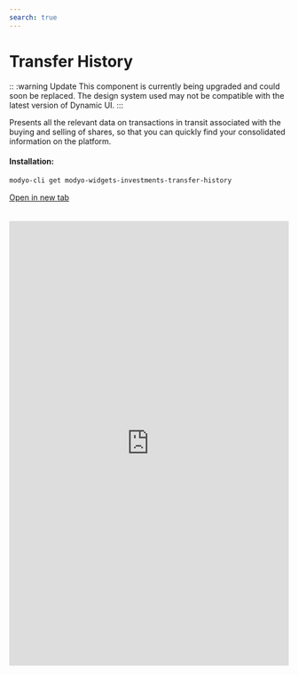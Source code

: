 ```yaml
---
search: true
---
```


# Transfer History

:: :warning Update
This component is currently being upgraded and could soon be replaced. The design system used may not be compatible with the latest version of Dynamic UI.
:::

Presents all the relevant data on transactions in transit associated with the buying and selling of shares, so that you can quickly find your consolidated information on the platform.

#### Installation:

```bash
modyo-cli get modyo-widgets-investments-transfer-history
```

[Open in new tab](https://widgets.modyo.com/investments/transfer-history)

<iframe id="widgetFrame" src="https://widgets.modyo.com/investments/transfer-history" width="100%" frameBorder="0" style="min-height:800px;overflow:auto;margin-top:20px;"/>

| Features           | Description                                                                                                                           |
|-------------------------|---------------------------------------------------------------------------------------------------------------------------------------|
| Operations in Transit | isplays the list of transactions in transit associated with the purchase/sale of shares. Allows the user to cancel transactions in transit. |
| Cancel Operation      | Displays information about the specific transaction to be cancelled, so that the customer can confirm the cancellation.                                  |

<script>

  export default {
    mounted() {

      function setIframeHeightCO(id, ht) {
          var ifrm = document.getElementById(id);
          if(ifrm) {
            ifrm.style.height = ht + 4 + "px";
          }
      }
      // iframed document sends its height using postMessage
      function handleDocHeightMsg(e) {
          // check origin
          if ( e.origin === 'https://widgets-es.modyo.com' ) {
              // parse data
              var data = JSON.parse( e.data );

              console.log('data:', data)
              // check data object
              if ( data['docHeight'] ) {
                  setIframeHeightCO( 'widgetFrame', data['docHeight'] );
              } else {
                  setIframeHeightCO( 'widgetFrame', 700 );
              }
          }
      }

      // assign message handler
      if ( window.addEventListener ) {
          window.addEventListener('message', handleDocHeightMsg, false);
      }
    }
  }

</script>
